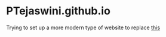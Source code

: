 # PTejaswini.github.io

Trying to set up a more modern type of website to replace [this](http://web.stanford.edu/~iosband/index.html)
